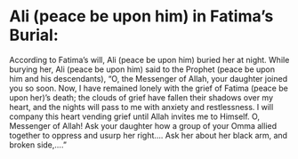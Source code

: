 Ali (peace be upon him) in Fatima’s Burial:
===========================================

According to Fatima’s will, Ali (peace be upon him) buried her at night.
While burying her, Ali (peace be upon him) said to the Prophet (peace be
upon him and his descendants), “O, the Messenger of Allah, your daughter
joined you so soon. Now, I have remained lonely with the grief of Fatima
(peace be upon her)’s death; the clouds of grief have fallen their
shadows over my heart, and the nights will pass to me with anxiety and
restlessness. I will company this heart vending grief until Allah
invites me to Himself. O, Messenger of Allah! Ask your daughter how a
group of your Omma allied together to oppress and usurp her right…. Ask
her about her black arm, and broken side,….”


